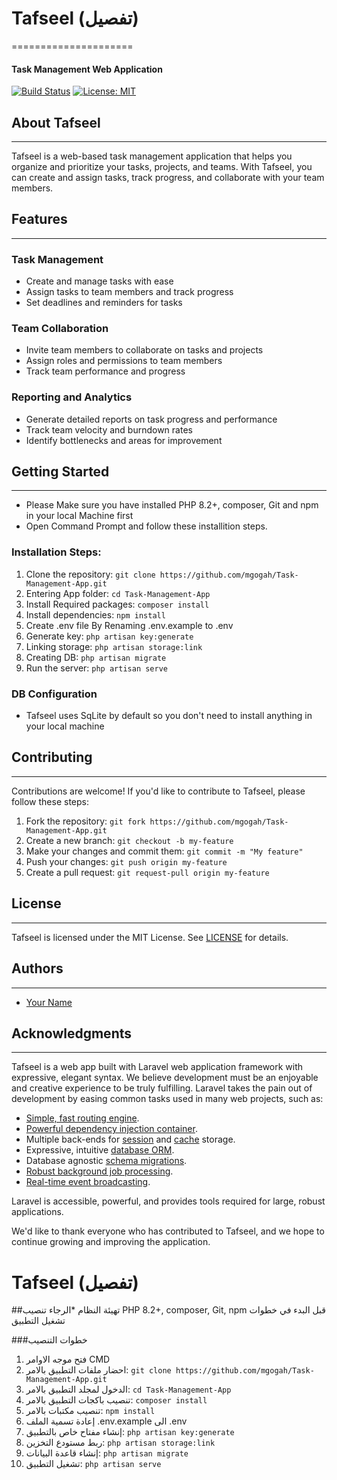 # Tafseel (تفصيل)
=====================
#### Task Management Web Application

[![Build Status](https://travis-ci.org/your-username/tafseel.svg?branch=master)](https://travis-ci.org/your-username/tafseel)
[![License: MIT](https://img.shields.io/badge/License-MIT-yellow.svg)](https://opensource.org/licenses/MIT)

## About Tafseel
---------------

Tafseel is a web-based task management application that helps you organize and prioritize your tasks, projects, and teams. With Tafseel, you can create and assign tasks, track progress, and collaborate with your team members.

## Features
------------

### Task Management

* Create and manage tasks with ease
* Assign tasks to team members and track progress
* Set deadlines and reminders for tasks

### Team Collaboration

* Invite team members to collaborate on tasks and projects
* Assign roles and permissions to team members
* Track team performance and progress

### Reporting and Analytics

* Generate detailed reports on task progress and performance
* Track team velocity and burndown rates
* Identify bottlenecks and areas for improvement

## Getting Started
-------------------
* Please Make sure you have installed PHP 8.2+, composer, Git and npm in your local Machine first
* Open Command Prompt and follow these installition steps.

### Installation Steps:

1. Clone the repository: `git clone https://github.com/mgogah/Task-Management-App.git`
2. Entering App folder: `cd Task-Management-App`
3. Install Required packages: `composer install`
4. Install dependencies: `npm install`
5. Create .env file By Renaming .env.example to .env
6. Generate key: `php artisan key:generate`
7. Linking storage: `php artisan storage:link`
8. Creating DB: `php artisan migrate`
9. Run the server: `php artisan serve`

### DB Configuration

* Tafseel uses SqLite by default so you don't need to install anything in your local machine


## Contributing
---------------

Contributions are welcome! If you'd like to contribute to Tafseel, please follow these steps:

1. Fork the repository: `git fork https://github.com/mgogah/Task-Management-App.git`
2. Create a new branch: `git checkout -b my-feature`
3. Make your changes and commit them: `git commit -m "My feature"`
4. Push your changes: `git push origin my-feature`
5. Create a pull request: `git request-pull origin my-feature`

## License
---------

Tafseel is licensed under the MIT License. See [LICENSE](LICENSE) for details.

## Authors
-----------

* [Your Name](https://github.com/mgogah)

## Acknowledgments
----------------
Tafseel is a web app built with Laravel web application framework with expressive, elegant syntax. We believe development must be an enjoyable and creative experience to be truly fulfilling. Laravel takes the pain out of development by easing common tasks used in many web projects, such as:

- [Simple, fast routing engine](https://laravel.com/docs/routing).
- [Powerful dependency injection container](https://laravel.com/docs/container).
- Multiple back-ends for [session](https://laravel.com/docs/session) and [cache](https://laravel.com/docs/cache) storage.
- Expressive, intuitive [database ORM](https://laravel.com/docs/eloquent).
- Database agnostic [schema migrations](https://laravel.com/docs/migrations).
- [Robust background job processing](https://laravel.com/docs/queues).
- [Real-time event broadcasting](https://laravel.com/docs/broadcasting).

Laravel is accessible, powerful, and provides tools required for large, robust applications.

We'd like to thank everyone who has contributed to Tafseel, and we hope to continue growing and improving the application.

**Tafseel (تفصيل)**
=====================
##تهيئة النظام
*الرجاء تنصيب PHP 8.2+, composer, Git, npm قبل البدء في خطوات تشغيل التطبيق

###خطوات التنصيب

1. فتح موجه الاوامر CMD
2. احضار ملفات التطبيق بالامر: `git clone https://github.com/mgogah/Task-Management-App.git`
3. الدخول لمجلد التطبيق بالامر: `cd Task-Management-App`
4.  تنصيب باكجات التطبيق بالامر: `composer install`
5. تنصيب مكتبات بالامر: `npm install`
6. إعادة تسمية الملف .env.example الى .env
7. إنشاء مفتاح خاص بالتطبيق: `php artisan key:generate`
8. ربط مستودع التخزين: `php artisan storage:link`
9. إنشاء قاعدة البيانات: `php artisan migrate`
10. تشغيل التطبيق: `php artisan serve`
